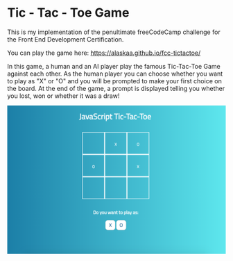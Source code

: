 # Tic - Tac - Toe Game

This is my implementation of the penultimate freeCodeCamp challenge for the Front End Development Certification.

You can play the game here:
https://alaskaa.github.io/fcc-tictactoe/

In this game, a human and an AI player play the famous Tic-Tac-Toe Game against each other. As the human player you can choose whether you want to play as "X" or "O" and you will be prompted to make your first choice on the board. At the end of the game, a prompt is displayed telling you whether you lost, won or whether it was a draw!

![Game Screen](images/tic.png)
